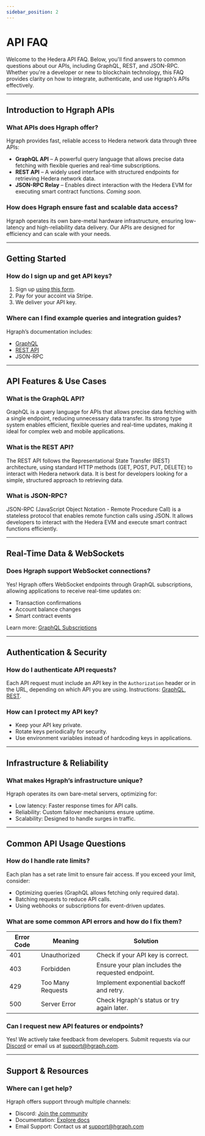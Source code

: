 ```yaml
---
sidebar_position: 2
---
```


# API FAQ

Welcome to the Hedera API FAQ. Below, you'll find answers to common questions about our APIs, including GraphQL, REST, and JSON-RPC. Whether you're a developer or new to blockchain technology, this FAQ provides clarity on how to integrate, authenticate, and use Hgraph’s APIs effectively.

---

## Introduction to Hgraph APIs

### What APIs does Hgraph offer?
Hgraph provides fast, reliable access to Hedera network data through three APIs:
- **GraphQL API** – A powerful query language that allows precise data fetching with flexible queries and real-time subscriptions.
- **REST API** – A widely used interface with structured endpoints for retrieving Hedera network data.
- **JSON-RPC Relay** – Enables direct interaction with the Hedera EVM for executing smart contract functions. *Coming soon.*

### How does Hgraph ensure fast and scalable data access?
Hgraph operates its own bare-metal hardware infrastructure, ensuring low-latency and high-reliability data delivery. Our APIs are designed for efficiency and can scale with your needs.

---

## Getting Started

### How do I sign up and get API keys?
1. Sign up [using this form](https://www.hgraph.com/hedera/signup-temp).
2. Pay for your accoint via Stripe.
3. We deliver your API key.

### Where can I find example queries and integration guides?
Hgraph’s documentation includes:
- [GraphQL](/category/graphql-api)
- [REST API](/category/rest-api)
- JSON-RPC

---

## API Features & Use Cases

### What is the GraphQL API?
GraphQL is a query language for APIs that allows precise data fetching with a single endpoint, reducing unnecessary data transfer. Its strong type system enables efficient, flexible queries and real-time updates, making it ideal for complex web and mobile applications.

### What is the REST API?
The REST API follows the Representational State Transfer (REST) architecture, using standard HTTP methods (GET, POST, PUT, DELETE) to interact with Hedera network data. It is best for developers looking for a simple, structured approach to retrieving data.

### What is JSON-RPC?
JSON-RPC (JavaScript Object Notation - Remote Procedure Call) is a stateless protocol that enables remote function calls using JSON. It allows developers to interact with the Hedera EVM and execute smart contract functions efficiently.

---

## Real-Time Data & WebSockets

### Does Hgraph support WebSocket connections?
Yes! Hgraph offers WebSocket endpoints through GraphQL subscriptions, allowing applications to receive real-time updates on:
- Transaction confirmations
- Account balance changes
- Smart contract events

Learn more: [GraphQL Subscriptions](/graphql-api/subscriptions)

---

## Authentication & Security

### How do I authenticate API requests?
Each API request must include an API key in the `Authorization` header or in the URL, depending on which API you are using. Instructions: [GraphQL](/graphql-api/authorization), [REST](/rest-api/endpoints).

### How can I protect my API key?
- Keep your API key private.
- Rotate keys periodically for security.
- Use environment variables instead of hardcoding keys in applications.

---

## Infrastructure & Reliability

### What makes Hgraph’s infrastructure unique?
Hgraph operates its own bare-metal servers, optimizing for:
- Low latency: Faster response times for API calls.
- Reliability: Custom failover mechanisms ensure uptime.
- Scalability: Designed to handle surges in traffic.

---

## Common API Usage Questions

### How do I handle rate limits?
Each plan has a set rate limit to ensure fair access. If you exceed your limit, consider:
- Optimizing queries (GraphQL allows fetching only required data).
- Batching requests to reduce API calls.
- Using webhooks or subscriptions for event-driven updates.

### What are some common API errors and how do I fix them?
| Error Code | Meaning | Solution |
|------------|---------|-----------|
| 401 | Unauthorized | Check if your API key is correct. |
| 403 | Forbidden | Ensure your plan includes the requested endpoint. |
| 429 | Too Many Requests | Implement exponential backoff and retry. |
| 500 | Server Error | Check Hgraph's status or try again later. |

### Can I request new API features or endpoints?
Yes! We actively take feedback from developers. Submit requests via our [Discord](https://discord.gg/dwxpRHHVWX) or email us at support@hgraph.com.

---

## Support & Resources

### Where can I get help?
Hgraph offers support through multiple channels:
- Discord: [Join the community](https://discord.gg/dwxpRHHVWX)
- Documentation: [Explore docs](https://docs.hgraph.com/)
- Email Support: Contact us at support@hgraph.com